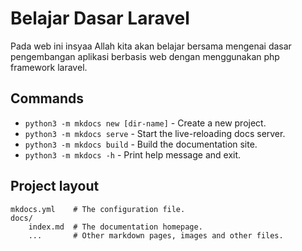 # Belajar Dasar Laravel

Pada web ini insyaa Allah kita akan belajar bersama mengenai dasar pengembangan aplikasi berbasis web dengan menggunakan php framework laravel.

## Commands

* `python3 -m mkdocs new [dir-name]` - Create a new project.
* `python3 -m mkdocs serve` - Start the live-reloading docs server.
* `python3 -m mkdocs build` - Build the documentation site.
* `python3 -m mkdocs -h` - Print help message and exit.

## Project layout

    mkdocs.yml    # The configuration file.
    docs/
        index.md  # The documentation homepage.
        ...       # Other markdown pages, images and other files.